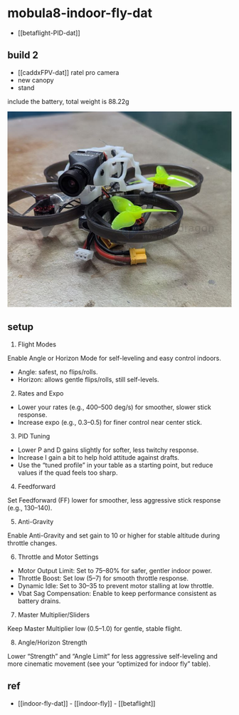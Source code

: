 
# mobula8-indoor-fly-dat

- [[betaflight-PID-dat]]


## build 2 

- [[caddxFPV-dat]] ratel pro camera 
- new canopy 
- stand 

include the battery, total weight is 88.22g 

![](2025-09-22-19-05-25.png)



## setup 

1. Flight Modes

Enable Angle or Horizon Mode for self-leveling and easy control indoors.
- Angle: safest, no flips/rolls.
- Horizon: allows gentle flips/rolls, still self-levels.

2. Rates and Expo

- Lower your rates (e.g., 400–500 deg/s) for smoother, slower stick response.
- Increase expo (e.g., 0.3–0.5) for finer control near center stick.

3. PID Tuning

- Lower P and D gains slightly for softer, less twitchy response.
- Increase I gain a bit to help hold attitude against drafts.
- Use the “tuned profile” in your table as a starting point, but reduce values if the quad feels too sharp.

4. Feedforward

Set Feedforward (FF) lower for smoother, less aggressive stick response (e.g., 130–140).

5. Anti-Gravity

Enable Anti-Gravity and set gain to 10 or higher for stable altitude during throttle changes.

6. Throttle and Motor Settings

- Motor Output Limit: Set to 75–80% for safer, gentler indoor power.
- Throttle Boost: Set low (5–7) for smooth throttle response.
- Dynamic Idle: Set to 30–35 to prevent motor stalling at low throttle.
- Vbat Sag Compensation: Enable to keep performance consistent as battery drains.

7. Master Multiplier/Sliders

Keep Master Multiplier low (0.5–1.0) for gentle, stable flight.

8. Angle/Horizon Strength

Lower “Strength” and “Angle Limit” for less aggressive self-leveling and more cinematic movement (see your “optimized for indoor fly” table).


## ref 

- [[indoor-fly-dat]] - [[indoor-fly]] - [[betaflight]]